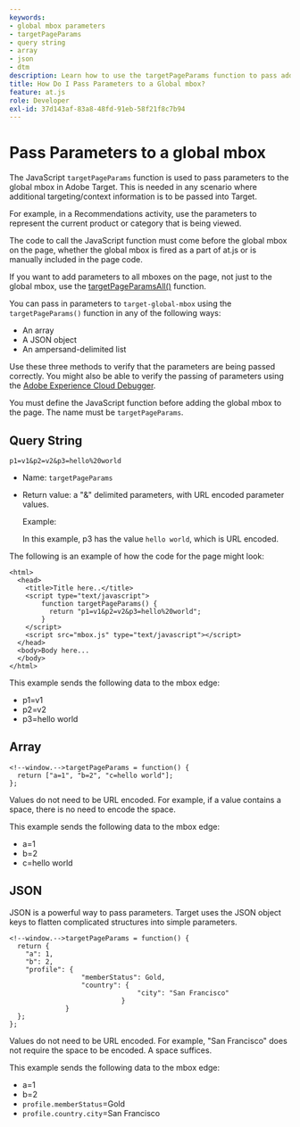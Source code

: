 ```yaml
---
keywords:
- global mbox parameters
- targetPageParams
- query string
- array
- json
- dtm
description: Learn how to use the targetPageParams function to pass additional targeting or context information into the Adobe Target global mbox.
title: How Do I Pass Parameters to a Global mbox?
feature: at.js
role: Developer
exl-id: 37d143af-83a8-48fd-91eb-58f21f8c7b94
---
```

# Pass Parameters to a global mbox

The JavaScript `targetPageParams` function is used to pass parameters to the global mbox in Adobe Target. This is needed in any scenario where additional targeting/context information is to be passed into Target.

 For example, in a Recommendations activity, use the parameters to represent the current product or category that is being viewed.

The code to call the JavaScript function must come before the global mbox on the page, whether the global mbox is fired as a part of at.js or is manually included in the page code.

<InlineAlert variant="info" slots="text"/>

If you want to add parameters to all mboxes on the page, not just to the global mbox, use the [targetPageParamsAll()](/help/c-implementing-target/c-implementing-target-for-client-side-web/targetpageparamsall.md) function.

You can pass in parameters to `target-global-mbox` using the `targetPageParams()` function in any of the following ways:

* An array
* A JSON object
* An ampersand-delimited list

Use these three methods to verify that the parameters are being passed correctly. You might also be able to verify the passing of parameters using the [Adobe Experience Cloud Debugger](https://experienceleague.adobe.com/docs/debugger/using/experience-cloud-debugger.html).

You must define the JavaScript function before adding the global mbox to the page. The name must be `targetPageParams`.

## Query String

```
p1=v1&p2=v2&p3=hello%20world
```

* Name: `targetPageParams` 
* Return value: a "&" delimited parameters, with URL encoded parameter values.

  Example:

  In this example, p3 has the value `hello world`, which is URL encoded.

The following is an example of how the code for the page might look:

```
<html> 
  <head> 
    <title>Title here..</title> 
    <script type="text/javascript"> 
        function targetPageParams() { 
          return "p1=v1&p2=v2&p3=hello%20world";
        } 
    </script> 
    <script src="mbox.js" type="text/javascript"></script> 
  </head> 
  <body>Body here... 
  </body> 
</html>
```

This example sends the following data to the mbox edge:

* p1=v1 
* p2=v2 
* p3=hello world

## Array

```
<!--window.-->targetPageParams = function() { 
  return ["a=1", "b=2", "c=hello world"]; 
}; 

```

Values do not need to be URL encoded. For example, if a value contains a space, there is no need to encode the space.

This example sends the following data to the mbox edge:

* a=1 
* b=2 
* c=hello world

## JSON

JSON is a powerful way to pass parameters. Target uses the JSON object keys to flatten complicated structures into simple parameters.

```
<!--window.-->targetPageParams = function() { 
  return { 
    "a": 1, 
    "b": 2, 
    "profile": { 
                  "memberStatus": Gold, 
                  "country": { 
                                "city": "San Francisco" 
                            } 
              } 
  }; 
}; 

```

Values do not need to be URL encoded. For example, "San Francisco" does not require the space to be encoded. A space suffices.

This example sends the following data to the mbox edge:

* a=1 
* b=2 
* `profile.memberStatus`=Gold 
* `profile.country.city`=San Francisco
